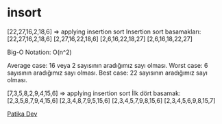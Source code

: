 # insort
[22,27,16,2,18,6] => applying insertion sort
Insertion sort basamakları:
[22,27,16,2,18,6]
[2,27,16,22,18,6]
[2,6,16,22,18,27]
[2,6,16,18,22,27] 

Big-O Notation:
O(n^2)

Average case: 16 veya 2 sayısının aradığımız sayı olması.
Worst case: 6 sayısının aradığımız sayı olması.
Best case: 22 sayısının aradığımız sayı olması.

[7,3,5,8,2,9,4,15,6]  => applying insertion sort
İlk dört basamak:
[2,3,5,8,7,9,4,15,6]
[2,3,4,8,7,9,5,15,6]
[2,3,4,5,7,9,8,15,6]
[2,3,4,5,6,9,8,15,7]


[Patika Dev](https://www.patika.dev/)
